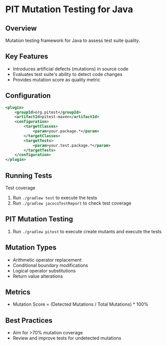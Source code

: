 # PIT Mutation Testing for Java

## Overview
Mutation testing framework for Java to assess test suite quality.

## Key Features
- Introduces artificial defects (mutations) in source code
- Evaluates test suite's ability to detect code changes
- Provides mutation score as quality metric

## Configuration
```xml
<plugin>
    <groupId>org.pitest</groupId>
    <artifactId>pitest-maven</artifactId>
    <configuration>
        <targetClasses>
            <param>your.package.*</param>
        </targetClasses>
        <targetTests>
            <param>your.test.package.*</param>
        </targetTests>
    </configuration>
</plugin>
```

## Running Tests
  Test coverage
1. Run ``./gradlew test`` to execute the tests
1. Run ``./gradlew jacocoTestReport`` to check test coverage

## PIT Mutation Testing
1. Run ``./gradlew pitest`` to execute create mutants and execute the tests

## Mutation Types
- Arithmetic operator replacement
- Conditional boundary modifications
- Logical operator substitutions
- Return value alterations

## Metrics
- Mutation Score = (Detected Mutations / Total Mutations) * 100%

## Best Practices
- Aim for >70% mutation coverage
- Review and improve tests for undetected mutations



